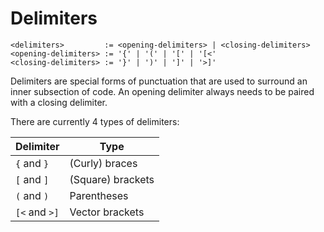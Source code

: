 # Delimiters
```
<delimiters>         := <opening-delimiters> | <closing-delimiters>
<opening-delimiters> := '{' | '(' | '[' | '[<'
<closing-delimiters> := '}' | ')' | ']' | '>]'
```

Delimiters are special forms of punctuation that are used to surround an inner subsection of code.
An opening delimiter always needs to be paired with a closing delimiter.

There are currently 4 types of delimiters:

Delimiter     | Type
--------------|-------------------
`{` and `}`   | (Curly) braces
`[` and `]`   | (Square) brackets
`(` and `)`   | Parentheses
`[<` and `>]` | Vector brackets
